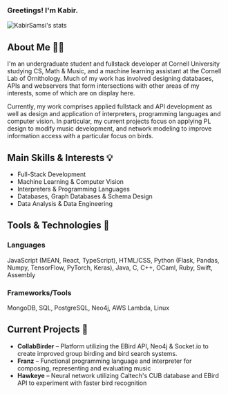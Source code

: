 ### Greetings! I'm Kabir.

![KabirSamsi's stats](https://github-readme-stats.vercel.app/api?username=KabirSamsi&show_icons=true&theme=tokyonight)

## About Me 👋🏼
I'm an undergraduate student and fullstack developer at Cornell University studying CS, Math & Music, and a machine learning assistant at the Cornell Lab of Ornithology. Much of my work has involved designing databases, APIs and webservers that form intersections with other areas of my interests, some of which are on display here. 

Currently, my work comprises applied fullstack and API development as well as design and application of interpreters, programming languages and computer vision. In particular,  my current projects focus on applying PL design to modify music development, and network modeling to improve information access with a particular focus on birds.

## Main Skills & Interests 💡
- Full-Stack Development
- Machine Learning & Computer Vision
- Interpreters & Programming Languages
- Databases, Graph Databases & Schema Design
- Data Analysis & Data Engineering
  
## Tools & Technologies 🔧
  ### Languages
  JavaScript (MEAN, React, TypeScript), HTML/CSS, Python (Flask, Pandas, Numpy, TensorFlow, PyTorch, Keras), Java, C, C++, OCaml, Ruby, Swift, Assembly

  ### Frameworks/Tools
  MongoDB, SQL, PostgreSQL, Neo4j, AWS Lambda, Linux
  

## Current Projects 🌱
- **CollabBirder** – Platform utilizing the EBird API, Neo4j & Socket.io to create improved group birding and bird search systems.
- **Franz** – Functional programming language and interpreter for composing, representing and evaluating music
- **Hawkeye** – Neural network utilizing Caltech's CUB database and EBird API to experiment with faster bird recognition
